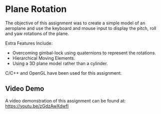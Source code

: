 # Plane Rotation

The objective of this assignment was to create a simple model of an aeroplane and use the keyboard and mouse input to display the pitch, roll and yaw rotations of the plane.

Extra Features Include: 
- Overcoming gimbal-lock using quaternions to represent the rotations.
- Hierarchical Moving Elements.
- Using a 3D plane model rather than a cylinder.

C/C++ and OpenGL have been used for this assignment.

## Video Demo
A video demonstration of this assignment can be found at: https://youtu.be/zGdzAwXdwfI

